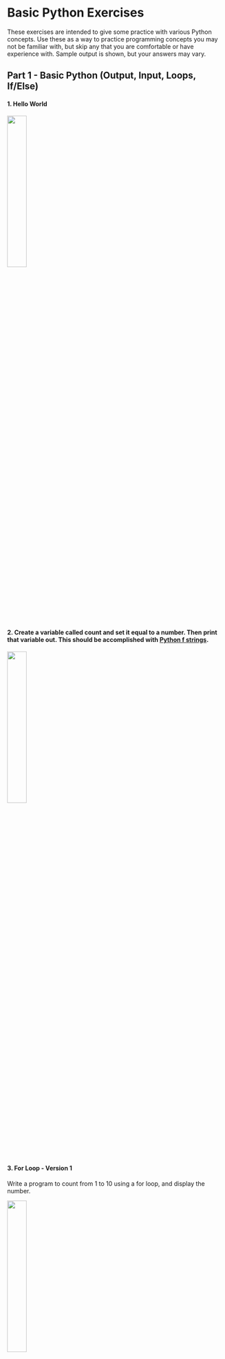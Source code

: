 # Basic Python Exercises

These exercises are intended to give some practice with various Python concepts. Use these as a way to practice programming concepts you may not be familiar with, but skip any that you are comfortable or have experience with. Sample output is shown, but your answers may vary.

## Part 1 - Basic Python (Output, Input, Loops, If/Else)

#### 1. Hello World

<img src="https://user-images.githubusercontent.com/54005341/236569903-04e0397e-d8d6-4fd0-af19-3b6293bf25a3.png" width = "30%" height = "30%">

#### 2. Create a variable called count and set it equal to a number. Then print that variable out. This should be accomplished with [Python f strings](https://www.geeksforgeeks.org/formatted-string-literals-f-strings-python/).

<img src="https://user-images.githubusercontent.com/54005341/236571810-57f89c33-81a5-4407-9063-06e57d76e344.png" width = "30%" height = "30%">


#### 3. For Loop - Version 1<br>
Write a program to count from 1 to 10 using a for loop, and display the number.

<img src="https://user-images.githubusercontent.com/54005341/236571213-d7fc2145-fd33-4c97-b9a4-f9866a08d80d.JPG" width = "30%" height = "30%">

#### 4. For Loop - Version 2<br>
Write a program to print all the even numbers from 1 through 10.

<img src="https://user-images.githubusercontent.com/54005341/236960659-ece60c74-40c3-4886-8cd5-eea5431bc5a3.JPG" width = "30%" height = "30%">

#### 5. For Loop - Version 3<br>
Write a program to count from 10 to 1.

<img src="https://user-images.githubusercontent.com/54005341/236960751-8abc8274-6afb-4d5e-bec6-940b4ab24dc7.JPG" width = "30%" height = "30%">

#### 6. While Loop - Version 1<br>
Write a program to count from 1 to 10 using a while loop, and display the number.

<img src="https://user-images.githubusercontent.com/54005341/236571213-d7fc2145-fd33-4c97-b9a4-f9866a08d80d.JPG" width = "30%" height = "30%">

#### 7. While Loop - Version 2<br>
Write a program to print all the even numbers from 1 through 10 using a while loop.

<img src="https://user-images.githubusercontent.com/54005341/236960659-ece60c74-40c3-4886-8cd5-eea5431bc5a3.JPG" width = "30%" height = "30%">

#### 8. While Loop - Version 3<br>
Write a program to count from 10 to 1 using a while loop.

<img src="https://user-images.githubusercontent.com/54005341/236960751-8abc8274-6afb-4d5e-bec6-940b4ab24dc7.JPG" width = "30%" height = "30%">

#### 9. Write a program to have the user enter their name and display the following output:

<img src="https://github.com/jbfrc/FRC-New-Programmer-Training-Private/assets/54005341/b8f21088-d5db-4c95-b9ca-120ac1cd9176" width = "30%" height = "30%">


#### 12. The Collatz Conjecture (3n + 1 problem).
Have the user enter a positive integer.<br>
a.	If that number is even, divide it by 2.<br>
b.	If it is odd, multiply it by 3 and add 1.<br>
c.	Keep applying these same rules to the numbers that result.<br>
d.	Stop when you reach the number 1.<br>
e.	Keep track of the number of steps to get back to 1, and display that information to the user at the end.<br>
If you find a number that doesn’t eventually reach 1, then you have just become a world-famous mathematician. For more information about this problem, watch this video – [The Simplest Math Problem No One Can Solve](https://www.youtube.com/watch?v=094y1Z2wpJg)

<img src="https://github.com/jbfrc/FRC-New-Programmer-Training-Private/assets/54005341/01387657-8f27-40d2-811b-3f54187a95fc" width = "30%" height = "30%">



## Part 2 - String Manipulation

## Part 3 - Math

## Part 4 - Basic Data Structures (Lists, Tuples, Dictionaries)

## Part 5 - Functions

## Part 6 - File IO
